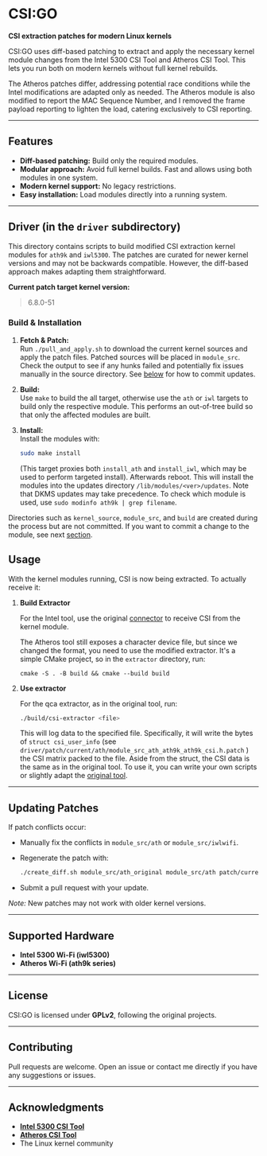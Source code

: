# CSI:GO

**CSI extraction patches for modern Linux kernels**

CSI:GO uses diff-based patching to extract and apply the necessary kernel module
changes from the Intel 5300 CSI Tool and Atheros CSI Tool. This lets you run both
on modern kernels without full kernel rebuilds.

The Atheros patches differ, addressing potential race conditions while the Intel
modifications are adapted only as needed. The Atheros module is also modified to
report the MAC Sequence Number, and I removed the frame payload reporting to lighten
the load, catering exclusively to CSI reporting.

---

## Features

- **Diff-based patching:** Build only the required modules.
- **Modular approach:** Avoid full kernel builds. Fast and allows using both modules in one system.
- **Modern kernel support:** No legacy restrictions.
- **Easy installation:** Load modules directly into a running system.

---

## Driver (in the `driver` subdirectory)

This directory contains scripts to build modified CSI extraction kernel modules for `ath9k` and `iwl5300`.
The patches are curated for newer kernel versions and may not be backwards compatible. However, the diff-based
approach makes adapting them straightforward.

**Current patch target kernel version:**  
> 6.8.0-51

### Build & Installation

1. **Fetch & Patch:**  
    Run `./pull_and_apply.sh` to download the current kernel sources and apply the patch files.
    Patched sources will be placed in `module_src`. Check the output to see if any hunks failed
    and potentially fix issues manually in the source directory. See [below](#updating-patches)
    for how to commit updates.

2. **Build:**  
    Use `make` to build the all target, otherwise use the `ath` or `iwl` targets to build only
    the respective module. This performs an out-of-tree build so that only the affected modules
    are built.

3. **Install:**  
    Install the modules with:
  
    ```bash
    sudo make install
    ```
  
    (This target proxies both `install_ath` and `install_iwl`, which may be used to perform targeted install).
    Afterwards reboot. This will install the modules into the updates directory `/lib/modules/<ver>/updates`.
    Note that DKMS updates may take precedence. To check which module is used, use `sudo modinfo ath9k | grep filename`.


Directories such as `kernel_source`, `module_src`, and `build` are created during the process
but are not committed. If you want to commit a change to the module, see next [section](#updating-patches).

## Usage

With the kernel modules running, CSI is now being extracted. To actually receive it:

1. **Build Extractor**

    For the Intel tool, use the original [connector](https://github.com/dhalperi/linux-80211n-csitool-supplementary)
    to receive CSI from the kernel module.

    The Atheros tool still exposes a character device file, but since we changed the format,
    you need to use the modified extractor. It's a simple CMake project, so in the `extractor`
    directory, run:

    ```cbash
    cmake -S . -B build && cmake --build build
    ```

1. **Use extractor**

    For the qca extractor, as in the original tool, run:

    ```bash
    ./build/csi-extractor <file>
    ```

    This will log data to the specified file. Specifically, it will write the bytes of `struct csi_user_info`
    (see `driver/patch/current/ath/module_src_ath_ath9k_ath9k_csi.h.patch` ) the CSI matrix packed to the file.
    Aside from the struct, the CSI data is the same as in the original tool. To use it, you can write your own
    scripts or slightly adapt the [original tool](https://github.com/xieyaxiongfly/Atheros-CSI-Tool-UserSpace-APP).


---

## Updating Patches

If patch conflicts occur:

- Manually fix the conflicts in `module_src/ath` or `module_src/iwlwifi`.
- Regenerate the patch with:
  
    ```bash
    ./create_diff.sh module_src/ath_original module_src/ath patch/current/ath
    ```

- Submit a pull request with your update.

*Note:* New patches may not work with older kernel versions.


---

## Supported Hardware

- **Intel 5300 Wi-Fi (iwl5300)**
- **Atheros Wi-Fi (ath9k series)**

---

## License

CSI:GO is licensed under **GPLv2**, following the original projects.

---

## Contributing

Pull requests are welcome. Open an issue or contact me directly if you have any suggestions or issues.

---

## Acknowledgments

- [**Intel 5300 CSI Tool**](https://dhalperi.github.io/linux-80211n-csitool/)
- [**Atheros CSI Tool**](https://wands.sg/research/wifi/AtherosCSI/)
- The Linux kernel community
